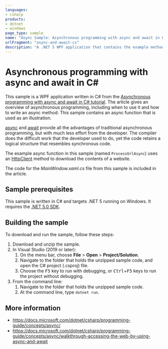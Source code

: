 ```yaml
---
languages:
- csharp
products:
- dotnet
- windows
page_type: sample
name: "Async Sample: Asynchronous programming with async and await in C#"
urlFragment: "async-and-await-cs"
description: "A .NET 5 WPF application that contains the example method from Asynchronous progamming with async and await in C# tutorial."
---
```

# Asynchronous programming with async and await in C\#

This sample is a WPF application written in C# from the [Asynchronous programming with async and await in C# tutorial](https://docs.microsoft.com/dotnet/csharp/programming-guide/concepts/async/walkthrough-accessing-the-web-by-using-async-and-await). The article gives an overview of asynchronous programming, including when to use it and how to write an async method. This sample contains an async function that is used as an illustration.

[async](https://docs.microsoft.com/dotnet/csharp/language-reference/keywords/async) and [await](https://docs.microsoft.com/dotnet/csharp/language-reference/keywords/await) provide all the advantages of traditional asynchronous programming, but with much less effort from the developer. The compiler does the difficult work that the developer used to do, yet the code retains a logical structure that resembles synchronous code.

The example async function in this sample (named `ProcessUrlAsync`) uses an [HttpClient](https://docs.microsoft.com/dotnet/api/system.net.http.httpclient) method to download the contents of a website.

The code for the *MainWindow.xaml.cs* file from this sample is included in the article.

## Sample prerequisites

This sample is written in C# and targets .NET 5 running on Windows. It requires the [.NET 5.0 SDK](https://dotnet.microsoft.com/download/dotnet/5.0).

## Building the sample

To download and run the sample, follow these steps:

1. Download and unzip the sample.
2. In Visual Studio (2019 or later):
    1. On the menu bar, choose **File** > **Open** > **Project/Solution**.
    2. Navigate to the folder that holds the unzipped sample code, and open the C# project (.csproj) file.
    3. Choose the <kbd>F5</kbd> key to run with debugging, or <kbd>Ctrl</kbd>+<kbd>F5</kbd> keys to run the project without debugging.
3. From the command line:
   1. Navigate to the folder that holds the unzipped sample code.
   2. At the command line, type `dotnet run`.

## More information

- <https://docs.microsoft.com/dotnet/csharp/programming-guide/concepts/async/>
- <https://docs.microsoft.com/dotnet/csharp/programming-guide/concepts/async/walkthrough-accessing-the-web-by-using-async-and-await>
